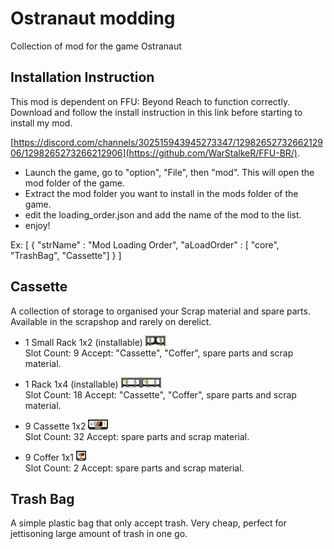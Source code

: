 # Ostranaut modding

Collection of mod for the game Ostranaut



## Installation Instruction

This mod is dependent on FFU: Beyond Reach to function correctly.
Download and follow the install instruction in this link before starting to install my mod.

 [https://discord.com/channels/302515943945273347/1298265273266212906/1298265273266212906](https://github.com/WarStalkeR/FFU-BR/).

- Launch the game, go to "option", "File", then "mod". This will open the mod folder of the game.
- Extract the mod folder you want to install in the mods folder of the game. 
- edit the loading_order.json and add the name of the mod to the list.
- enjoy!

Ex:
[
 {
  "strName" : "Mod Loading Order",
  "aLoadOrder" : [
  "core",
  "TrashBag",
  "Cassette"]
 }
]

## Cassette
A collection of storage to organised your Scrap material and spare parts. Available in the scrapshop and rarely on derelict.

- 1 Small Rack 1x2 (installable) ![Small Rack](Cassette/images/ItmCRack02.png)  
    Slot Count: 9  Accept: "Cassette", "Coffer", spare parts and scrap material.
  
- 1 Rack 1x4 (installable) ![Rack](Cassette/images/ItmCRack01.png)  
    Slot Count: 18  Accept: "Cassette", "Coffer", spare parts and scrap material.
  
- 9 Cassette 1x2 ![Cassette](Cassette/images/ItmCassette02.png)  
    Slot Count: 32  Accept: spare parts and scrap material.
  
- 9 Coffer 1x1 ![Coffer](Cassette/images/ItmCBox02.png)  
    Slot Count: 2  Accept: spare parts and scrap material.

## Trash Bag
A simple plastic bag that only accept trash. Very cheap, perfect for jettisoning large amount of trash in one go.
